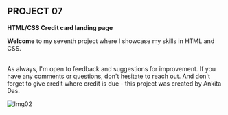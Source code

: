 ## PROJECT 07 
**HTML/CSS Credit card landing page**

**Welcome** to my seventh project where I showcase my skills in HTML and CSS.<br><br>


As always, I'm open to feedback and suggestions for improvement. If you have any comments or questions, don't hesitate to reach out. And don't forget to give credit where credit is due - this project was created by Ankita Das.

![Img02](https://img.shields.io/badge/By-Ankita%20das-brightgreen)
